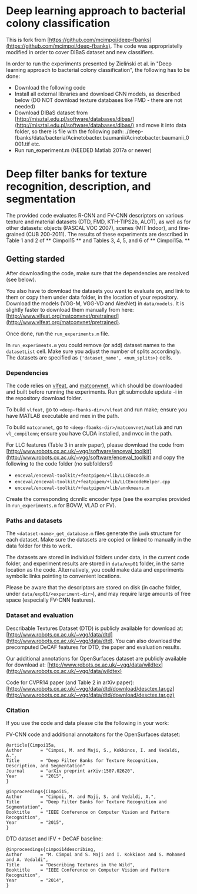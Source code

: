 # Deep learning approach to bacterial colony classification

This is fork from [https://github.com/mcimpoi/deep-fbanks](https://github.com/mcimpoi/deep-fbanks). The code was appropriatelly modified in order to cover DIBaS dataset and new classifiers.

In order to run the experiments presented by Zieliński et al. in "Deep learning approach to bacterial colony classification", the following has to be done:

* Download the following code
* Install all external libraries and download CNN models, as described below (DO NOT download texture databases like FMD - there are not needed)
* Download DIBaS dataset from [http://misztal.edu.pl/software/databases/dibas/](http://misztal.edu.pl/software/databases/dibas/) and move it into data folder, so there is file with the following path: ./deep-fbanks/data/bacteria/Acinetobacter.baumanii/Acinetobacter.baumanii_0001.tif etc.
* Run run_experiment.m (NEEDED Matlab 2017a or newer)


# Deep filter banks for texture recognition, description, and segmentation

The provided code evaluates R-CNN and FV-CNN descriptors on various texture and material datasets (DTD, FMD, KTH-TIPS2b, ALOT), as well as for other datasets: objects (PASCAL VOC 2007), scenes (MIT Indoor), and fine-grained (CUB 200-2011). The results of these experiments are described in Table 1 and 2 of ** Cimpoi15 ** and Tables 3, 4, 5, and 6 of ** Cimpoi15a. **
 

##   Getting starded

After downloading the code, make sure that the dependencies are resolved (see below).

You also have to download the datasets you want to evaluate on, and link to them or copy them under data folder, in the location of your repository. Download the models (VGG-M, VGG-VD and AlexNet) in `data/models`. It is slightly faster to download them manually from here: [http://www.vlfeat.org/matconvnet/pretrained](http://www.vlfeat.org/matconvnet/pretrained).

Once done, run the `run_experiments.m` file.

In `run_experiments.m` you could remove (or add) dataset names to the `datasetList` cell. Make sure you adjust the number of splits accordingly. The datasets are specified as `{'dataset_name', <num_splits>}` cells.

### Dependencies

The code relies on [vlfeat](http://www.vlfeat.org/), and [matconvnet](http://www.vlfeat.org/matconvnet), which should be downloaded and built before running the experiments.
Run git submodule update -i in the repository download folder.

To build `vlfeat`, go to `<deep-fbanks-dir>/vlfeat` and run make; ensure you have MATLAB executable and mex in the path.

To build `matconvnet`, go to `<deep-fbanks-dir>/matconvnet/matlab` and run `vl_compilenn`; ensure you have CUDA installed, and nvcc in the path.

For LLC features (Table 3 in arxiv paper), please download the code from [http://www.robots.ox.ac.uk/~vgg/software/enceval_toolkit](http://www.robots.ox.ac.uk/~vgg/software/enceval_toolkit) and copy the following to the code folder (no subfolders!)

* `enceval/enceval-toolkit/+featpipem/+lib/LLCEncode.m`
* `enceval/enceval-toolkit/+featpipem/+lib/LLCEncodeHelper.cpp`
* `enceval/enceval-toolkit/+featpipem/+lib/annkmeans.m`

Create the corresponding dcnnllc encoder type (see the examples provided in `run_experiments.m` for BOVW, VLAD or FV).

### Paths and datasets

The `<dataset-name>_get_database.m` files generate the `imdb` structure for each dataset. Make sure the datasets are copied or linked to manually in the data folder for this to work.

The datasets are stored in individual folders under data, in the current code folder, and experiment results are stored in `data/exp01` folder, in the same location as the code. Alternatively, you could make data and experiments symbolic links pointing to convenient locations.

Please be aware that the descriptors are stored on disk (in cache folder, under `data/exp01/<experiment-dir>`), and may require large amounts of free space (especially FV-CNN features).


### Dataset and evaluation

Describable Textures Dataset (DTD) is publicly available for download at:
[http://www.robots.ox.ac.uk/~vgg/data/dtd](http://www.robots.ox.ac.uk/~vgg/data/dtd). You can also download the precomputed DeCAF features for DTD, the paper and evaluation results.

Our additional annotations for OpenSurfaces dataset are publicly available for download at:
[http://www.robots.ox.ac.uk/~vgg/data/wildtex](http://www.robots.ox.ac.uk/~vgg/data/wildtex)

Code for CVPR14 paper (and Table 2 in arXiv paper):
[http://www.robots.ox.ac.uk/~vgg/data/dtd/download/desctex.tar.gz](http://www.robots.ox.ac.uk/~vgg/data/dtd/download/desctex.tar.gz)

###   Citation

If you use the code and data please cite the following in your work:

FV-CNN code and additional annotaitons for the OpenSurfaces dataset:

	@article{Cimpoi15a,
  	Author       = "Cimpoi, M. and Maji, S., Kokkinos, I. and Vedaldi, A.",
  	Title        = "Deep Filter Banks for Texture Recognition, Description, and Segmentation"
  	Journal      = "arXiv preprint arXiv:1507.02620",
  	Year         = "2015",
	}

	@inproceedings{Cimpoi15,
  	Author       = "Cimpoi, M. and Maji, S. and Vedaldi, A.",
  	Title        = "Deep Filter Banks for Texture Recognition and Segmentation",
  	Booktitle    = "IEEE Conference on Computer Vision and Pattern Recognition",
  	Year         = "2015",
	}

DTD dataset and IFV + DeCAF baseline:

	@inproceedings{cimpoi14describing,
  	Author       = "M. Cimpoi and S. Maji and I. Kokkinos and S. Mohamed and A. Vedaldi",
  	Title        = "Describing Textures in the Wild",
  	Booktitle    = "IEEE Conference on Computer Vision and Pattern Recognition",
  	Year         = "2014",
	}

